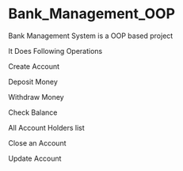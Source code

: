 # Bank_Management_OOP
Bank Management System is a OOP based project

It Does Following Operations

Create Account

Deposit Money 

Withdraw Money

Check Balance

All Account Holders list

Close an Account

Update Account
